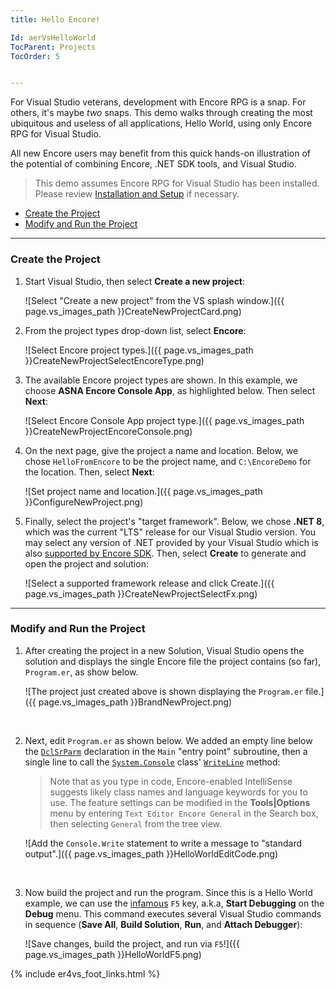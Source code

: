 ```yaml
---
title: Hello Encore!

Id: aerVsHelloWorld
TocParent: Projects
TocOrder: 5


---
```



For Visual Studio veterans, development with Encore RPG is a snap. For others, it's maybe *two* snaps. This demo walks through creating the most ubiquitous and useless of all applications, Hello World, using only Encore RPG for Visual Studio.  

All new Encore users may benefit from this quick hands-on illustration of the potential of combining Encore, .NET SDK tools, and Visual Studio.

> This demo assumes Encore RPG for Visual Studio has been installed. Please review [Installation and Setup](ecrInstallationandsetup) if necessary.

* [Create the Project](#create-the-project)
* [Modify and Run the Project](#modify-and-run-the-project)

---
### Create the Project

1. Start Visual Studio, then select **Create a new project**:

    ![Select "Create a new project" from the VS splash window.]({{ page.vs_images_path }}CreateNewProjectCard.png)

2. From the project types drop-down list, select **Encore**:

    ![Select Encore project types.]({{ page.vs_images_path }}CreateNewProjectSelectEncoreType.png)

3. The available Encore project types are shown. In this example, we choose **ASNA Encore Console App**, as highlighted below. Then select **Next**:

    ![Select Encore Console App project type.]({{ page.vs_images_path }}CreateNewProjectEncoreConsole.png)

4. On the next page, give the project a name and location. Below, we chose `HelloFromEncore` to be the project name, and `C:\EncoreDemo` for the location. Then, select **Next**:

    ![Set project name and location.]({{ page.vs_images_path }}ConfigureNewProject.png)

5. Finally, select the project's "target framework". Below, we chose **.NET 8**, which was the current "LTS" release for our Visual Studio version. You may select any version of .NET provided by your Visual Studio which is also [supported by Encore SDK](ecrVsMainIntro#prerequisites.png).  Then, select **Create** to generate and open the project and solution:

    ![Select a supported framework release and click Create.]({{ page.vs_images_path }}CreateNewProjectSelectFx.png)

---
### Modify and Run the Project

1. After creating the project in a new Solution, Visual Studio opens the solution and displays the single Encore file the project contains (so far), `Program.er`, as show below.

    ![The project just created above is shown displaying the `Program.er` file.]({{ page.vs_images_path }}BrandNewProject.png)
<br/>

2. Next, edit `Program.er` as shown below. We added an empty line below the [`DclSrParm`](DCLSRPARM) declaration in the `Main` "entry point" subroutine, then a single line to call the [`System.Console`](https://learn.microsoft.com/dotnet/api/system.console) class' [`WriteLine`](https://learn.microsoft.com/dotnet/api/system.console.writeline?view=net-9.0#system-console-writeline(system-string)) method:

    >Note that as you type in code, Encore-enabled IntelliSense suggests likely class names and language keywords for you to use. The feature settings can be modified in the **Tools\|Options** menu by entering `Text Editor Encore General` in the Search box, then selecting `General` from the tree view.

    ![Add the `Console.Write` statement to write a message to "standard output".]({{ page.vs_images_path }}HelloWorldEditCode.png)
<br/>

3. Now build the project and run the program. Since this is a Hello World example, we can use the [infamous](https://blog.codinghorror.com/the-f5-key-is-not-a-build-process/) `F5` key, a.k.a, **Start Debugging** on the **Debug** menu.  This command executes several Visual Studio commands in sequence (**Save All**, **Build Solution**, **Run**, and **Attach Debugger**):

    ![Save changes, build the project, and run via `F5`!]({{ page.vs_images_path }}HelloWorldF5.png)

{% include er4vs_foot_links.html %}